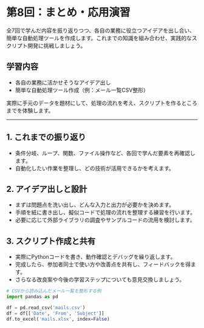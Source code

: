 # 第8回：まとめ・応用演習

全7回で学んだ内容を振り返りつつ、各自の業務に役立つアイデアを出し合い、簡単な自動処理ツールを作成します。これまでの知識を組み合わせ、実践的なスクリプト開発に挑戦しましょう。

## 学習内容

- 各自の業務に活かせそうなアイデア出し
- 簡単な自動処理ツール作成（例：メール一覧CSV整形）

実際に手元のデータを題材にして、処理の流れを考え、スクリプトを作るところまでを体験します。

---

## 1. これまでの振り返り

- 条件分岐、ループ、関数、ファイル操作など、各回で学んだ要素を再確認します。
- 自動化したい作業を整理し、どの技術が活用できるかを考えます。

## 2. アイデア出しと設計

- まずは問題点を洗い出し、どんな入力と出力が必要かを決めます。
- 手順を紙に書き出し、擬似コードで処理の流れを整理する練習を行います。
- 必要に応じて外部ライブラリの調査やサンプルコードの流用を検討します。

## 3. スクリプト作成と共有

- 実際にPythonコードを書き、動作確認とデバッグを繰り返します。
- 完成したら、参加者同士で使い方や改善点を共有し、フィードバックを得ます。
- さらなる改良案や今後の学習ステップについても意見交換しましょう。

```python
# CSVから読み込んだメール一覧を整形する例
import pandas as pd

df = pd.read_csv('mails.csv')
df = df[['Date', 'From', 'Subject']]
df.to_excel('mails.xlsx', index=False)
```
